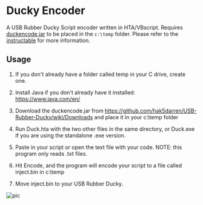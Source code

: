 # Ducky Encoder
A USB Rubber Ducky Script encoder written in HTA/VBscript. Requires [duckencode.jar](https://github.com/hak5darren/USB-Rubber-Ducky/wiki/Downloads) to be placed in the `c:\temp` folder. Please refer to the [instructable](https://www.instructables.com/id/USB-Rubber-Ducky-Script-Encoder-VBScript/) for more information.

## Usage

1. If you don't already have a folder called temp in your C drive, create one.

2. Install Java if you don't already have it installed:  https://www.java.com/en/

2. Download the duckencode.jar from https://github.com/hak5darren/USB-Rubber-Ducky/wiki/Downloads
and place it in your c:\temp folder

3. Run Duck.hta with the two other files in the same directory, or Duck.exe if you are using the standalone .exe version.

4. Paste in your script or open the text file with your code. NOTE: this program only reads .txt files.

5. Hit Encode, and the program will encode your script to a file called inject.bin in c:\temp

6. Move inject.bin to your USB Rubber Ducky.

![pic](https://i.imgur.com/x4HYsXB.jpg)
